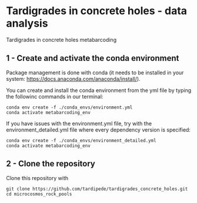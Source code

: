 # Tardigrades in concrete holes - data analysis
Tardigrades in concrete holes metabarcoding

## 1 - Create and activate the conda environment

Package management is done with conda (it needs to be installed in your system: https://docs.anaconda.com/anaconda/install/).  

You can create and install the conda environment from the yml file by typing the followinc commands in our terminal:
```
conda env create -f ./conda_envs/environment.yml
conda activate metabarcoding_env
```

If you have issues with the environment.yml file, try with the environment_detailed.yml file where every dependency version is specified:
```
conda env create -f ./conda_envs/environment_detailed.yml
conda activate metabarcoding_env
```

## 2 - Clone the repository
Clone this repository with
```
git clone https://github.com/tardipede/tardigrades_concrete_holes.git
cd microcosmos_rock_pools
```
